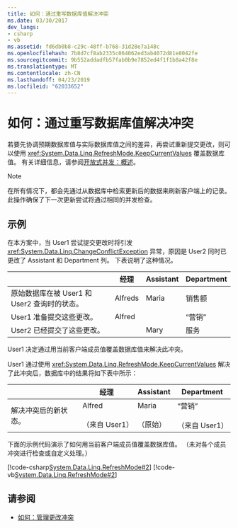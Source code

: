 ```yaml
---
title: 如何：通过重写数据库值解决冲突
ms.date: 03/30/2017
dev_langs:
- csharp
- vb
ms.assetid: fd6db0b8-c29c-48ff-b768-31d28e7a148c
ms.openlocfilehash: 7b8d7cf8ab2335c064062ed3ab4072d81e8042fe
ms.sourcegitcommit: 9b552addadfb57fab0b9e7852ed4f1f1b8a42f8e
ms.translationtype: MT
ms.contentlocale: zh-CN
ms.lasthandoff: 04/23/2019
ms.locfileid: "62033652"
---
```

# <a name="how-to-resolve-conflicts-by-overwriting-database-values"></a>如何：通过重写数据库值解决冲突
若要先协调预期数据库值与实际数据库值之间的差异，再尝试重新提交更改，则可以使用 <xref:System.Data.Linq.RefreshMode.KeepCurrentValues> 覆盖数据库值。 有关详细信息，请参阅[开放式并发：概述](../../../../../../docs/framework/data/adonet/sql/linq/optimistic-concurrency-overview.md)。  
  
> [!NOTE]
>  在所有情况下，都会先通过从数据库中检索更新后的数据来刷新客户端上的记录。 此操作确保了下一次更新尝试将通过相同的并发检查。  
  
## <a name="example"></a>示例  
 在本方案中，当 User1 尝试提交更改时将引发 <xref:System.Data.Linq.ChangeConflictException> 异常，原因是 User2 同时已更改了 Assistant 和 Department 列。 下表说明了这种情况。  
  
||经理|Assistant|Department|  
|------|-------------|---------------|----------------|  
|原始数据库在被 User1 和 User2 查询时的状态。|Alfreds|Maria|销售额|  
|User1 准备提交这些更改。|Alfred||“营销”|  
|User2 已经提交了这些更改。||Mary|服务|  
  
 User1 决定通过用当前客户端成员值覆盖数据库值来解决此冲突。  
  
 User1 通过使用 <xref:System.Data.Linq.RefreshMode.KeepCurrentValues> 解决了此冲突后，数据库中的结果将如下表中所示：  
  
||经理|Assistant|Department|  
|------|-------------|---------------|----------------|  
|解决冲突后的新状态。|Alfred<br /><br /> （来自 User1）|Maria<br /><br /> （原始）|“营销”<br /><br /> （来自 User1）|  
  
 下面的示例代码演示了如何用当前客户端成员值覆盖数据库值。 （未对各个成员冲突进行检查或自定义处理。）  
  
 [!code-csharp[System.Data.Linq.RefreshMode#2](../../../../../../samples/snippets/csharp/VS_Snippets_Data/system.data.linq.refreshmode/cs/program.cs#2)]
 [!code-vb[System.Data.Linq.RefreshMode#2](../../../../../../samples/snippets/visualbasic/VS_Snippets_Data/system.data.linq.refreshmode/vb/module1.vb#2)]  
  
## <a name="see-also"></a>请参阅

- [如何：管理更改冲突](../../../../../../docs/framework/data/adonet/sql/linq/how-to-manage-change-conflicts.md)
